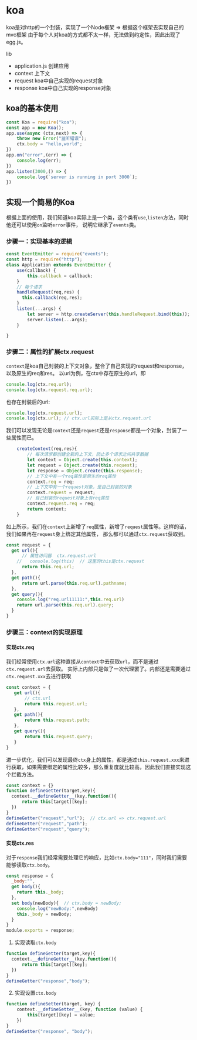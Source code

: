# koa

koa是对http的一个封装，实现了一个Node框架  => 根据这个框架去实现自己的mvc框架
由于每个人对koa的方式都不太一样，无法做到约定性，因此出现了egg.js。

lib
* application.js  创建应用
* context 上下文
* request koa中自己实现的request对象
* response koa中自己实现的response对象


## koa的基本使用
```js
const Koa = require("koa");
const app = new Koa();
app.use(async (ctx,next) => {
    throw new Error("监听错误");
    ctx.body = "hello,world";
})
app.on("error",(err) => {
    console.log(err);
})
app.listen(3000,() => {
    console.log(`server is running in port 3000`);
})
```

## 实现一个简易的Koa

根据上面的使用，我们知道koa实际上是一个类，这个类有`use`,`listen`方法，同时他还可以使用`on`监听`error`事件，
说明它继承了`events`类。

### 步骤一：实现基本的逻辑
```js
const EventEmitter = require("events");
const http = require("http");
class Application extends EventEmitter {
    use(callback) {
        this.callback = callback;
    }
    // 每个请求
    handleRequest(req,res) {
      this.callback(req,res);
    }
    listen(...args) {
        let server = http.createServer(this.handleRequest.bind(this));
        server.listen(...args);
    }

}
```

### 步骤二：属性的扩展ctx.request
`context`是koa自己封装的上下文对象，整合了自己实现的request和response，以及原生的req和res。
以url为例，在ctx中存在原生的url，即
```js
console.log(ctx.req.url);
console.log(ctx.request.req.url);
```
也存在封装后的url:
```js
console.log(ctx.request.url);
console.log(ctx.url); // ctx.url实际上是从ctx.request.url
```
我们可以发现无论是`context`还是`request`还是`response`都是一个对象，封装了一些属性而已。

```js
    createContext(req,res){
        // 每次请求都创建全新的上下文，防止多个请求之间共享数据
        let context = Object.create(this.context);
        let request = Object.create(this.request);
        let response = Object.create(this.response);
        // 上下文中有一个req属性是原生的req属性
        context.req = req;
        // 上下文中有一个request对象，是自己封装的对象
        context.request = request;
        // 自己封装的request对象上有req属性
        context.request.req = req;
        return context;
    }
```
如上所示，我们在`context`上新增了`req`属性，新增了`request`属性等。这样的话，我们如果再在`request`身上绑定其他属性，
那么都可以通过`ctx.request`获取到。
```js
const request = {
  get url(){
      // 属性访问器  ctx.request.url   
    //   console.log(this)  // 这里的this是ctx.request
      return this.req.url;
  },
  get path(){
      return url.parse(this.req.url).pathname;
  },
  get query(){
    console.log("req.url11111:",this.req.url)
    return url.parse(this.req.url).query;
  }
}
```
### 步骤三：context的实现原理

#### 实现ctx.req
我们经常使用`ctx.url`这种直接从`context`中去获取`url`，而不是通过`ctx.request.url`去获取。
实际上内部只是做了一次代理罢了。内部还是需要通过`ctx.request.xxx`去进行获取
```js
const context = {
   get url(){
       // ctx.url
       return this.request.url;
   },
   get path(){
       return this.request.path;
   },
   get query(){
       return this.request.query;
   }
}
```
进一步优化，我们可以发现最终`ctx`身上的属性，都是通过`this.request.xxx`来进行获取，如果需要绑定的属性比较多，那么重复度就比较高，因此我们直接实现这个拦截方法。
```js
const context = {}
function defineGetter(target,key){
  context.__defineGetter__(key,function(){
      return this[target][key];
  })
}
defineGetter("request","url");  // ctx.url => ctx.request.url
defineGetter("request","path");  
defineGetter("request","query");  

```

#### 实现ctx.res
对于`response`我们经常需要处理它的响应，比如`ctx.body="111"`，同时我们需要能够读取`ctx.body`。
```js
const response = {
  _body:"",
  get body(){
    return this._body;
  },
  set body(newBody){  // ctx.body = newBody;
    console.log("newBody:",newBody)
    this._body = newBody;
  }
}
module.exports = response;
```
1. 实现读取`ctx.body`
```js
function defineGetter(target,key){
  context.__defineGetter__(key,function(){
      return this[target][key];
  })
}
defineGetter("response","body");  
```
2. 实现设置`ctx.body`
```js
function defineSetter(target, key) {
    context.__defineSetter__(key, function (value) {
        this[target][key] = value;
    })
}
defineSetter("response", "body");
```